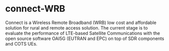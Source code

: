 # connect-WRB
Connect is a Wireless Remote Broadband (WRB) low cost and affordable solution for rural and remote access solution. The current stage is to evaluate the performance of LTE-based Satellite Communications with the open source software OAI5G (EUTRAN and EPC) on top of SDR components and COTS UEs.
